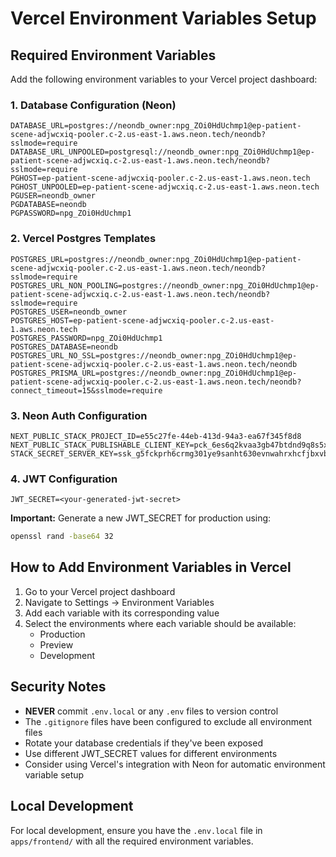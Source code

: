 # Vercel Environment Variables Setup

## Required Environment Variables

Add the following environment variables to your Vercel project dashboard:

### 1. Database Configuration (Neon)

```
DATABASE_URL=postgres://neondb_owner:npg_ZOi0HdUchmp1@ep-patient-scene-adjwcxiq-pooler.c-2.us-east-1.aws.neon.tech/neondb?sslmode=require
DATABASE_URL_UNPOOLED=postgresql://neondb_owner:npg_ZOi0HdUchmp1@ep-patient-scene-adjwcxiq.c-2.us-east-1.aws.neon.tech/neondb?sslmode=require
PGHOST=ep-patient-scene-adjwcxiq-pooler.c-2.us-east-1.aws.neon.tech
PGHOST_UNPOOLED=ep-patient-scene-adjwcxiq.c-2.us-east-1.aws.neon.tech
PGUSER=neondb_owner
PGDATABASE=neondb
PGPASSWORD=npg_ZOi0HdUchmp1
```

### 2. Vercel Postgres Templates

```
POSTGRES_URL=postgres://neondb_owner:npg_ZOi0HdUchmp1@ep-patient-scene-adjwcxiq-pooler.c-2.us-east-1.aws.neon.tech/neondb?sslmode=require
POSTGRES_URL_NON_POOLING=postgres://neondb_owner:npg_ZOi0HdUchmp1@ep-patient-scene-adjwcxiq.c-2.us-east-1.aws.neon.tech/neondb?sslmode=require
POSTGRES_USER=neondb_owner
POSTGRES_HOST=ep-patient-scene-adjwcxiq-pooler.c-2.us-east-1.aws.neon.tech
POSTGRES_PASSWORD=npg_ZOi0HdUchmp1
POSTGRES_DATABASE=neondb
POSTGRES_URL_NO_SSL=postgres://neondb_owner:npg_ZOi0HdUchmp1@ep-patient-scene-adjwcxiq-pooler.c-2.us-east-1.aws.neon.tech/neondb
POSTGRES_PRISMA_URL=postgres://neondb_owner:npg_ZOi0HdUchmp1@ep-patient-scene-adjwcxiq-pooler.c-2.us-east-1.aws.neon.tech/neondb?connect_timeout=15&sslmode=require
```

### 3. Neon Auth Configuration

```
NEXT_PUBLIC_STACK_PROJECT_ID=e55c27fe-44eb-413d-94a3-ea67f345f8d8
NEXT_PUBLIC_STACK_PUBLISHABLE_CLIENT_KEY=pck_6es6q2kvaa3gb47btdnd9q8s5xpyqsmj0ws4mkksb0ta8
STACK_SECRET_SERVER_KEY=ssk_g5fckprh6crmg301ye9sanht630evnwahrxhcfjbxvbpg
```

### 4. JWT Configuration

```
JWT_SECRET=<your-generated-jwt-secret>
```

**Important:** Generate a new JWT_SECRET for production using:
```bash
openssl rand -base64 32
```

## How to Add Environment Variables in Vercel

1. Go to your Vercel project dashboard
2. Navigate to Settings → Environment Variables
3. Add each variable with its corresponding value
4. Select the environments where each variable should be available:
   - Production
   - Preview
   - Development

## Security Notes

- **NEVER** commit `.env.local` or any `.env` files to version control
- The `.gitignore` files have been configured to exclude all environment files
- Rotate your database credentials if they've been exposed
- Use different JWT_SECRET values for different environments
- Consider using Vercel's integration with Neon for automatic environment variable setup

## Local Development

For local development, ensure you have the `.env.local` file in `apps/frontend/` with all the required environment variables.